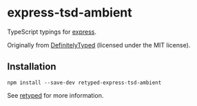 # express-tsd-ambient

TypeScript typings for [express](http://expressjs.com).

Originally from [DefinitelyTyped](https://github.com/DefinitelyTyped/DefinitelyTyped) (licensed under the MIT license).

## Installation

```
npm install --save-dev retyped-express-tsd-ambient
```

See [retyped](https://github.com/retyped/retyped) for more information.